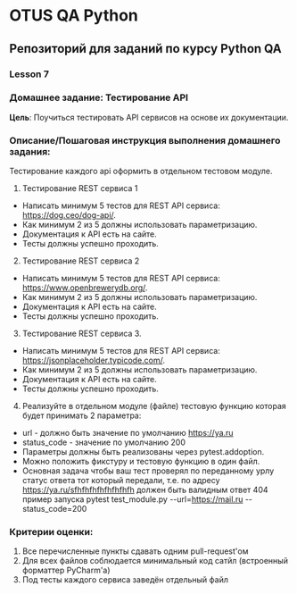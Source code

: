 # OTUS QA Python

## Репозиторий для заданий по курсу Python QA

### Lesson 7
### Домашнее задание: Тестирование API

**Цель**:
Поучиться тестировать API сервисов на основе их документации.

### Описание/Пошаговая инструкция выполнения домашнего задания:

Тестирование каждого api оформить в отдельном тестовом модуле.

1. Тестирование REST сервиса 1
* Написать минимум 5 тестов для REST API сервиса: https://dog.ceo/dog-api/.
* Как минимум 2 из 5 должны использовать параметризацию.
* Документация к API есть на сайте.
* Тесты должны успешно проходить.
2. Тестирование REST сервиса 2
* Написать минимум 5 тестов для REST API сервиса: https://www.openbrewerydb.org/.
* Как минимум 2 из 5 должны использовать параметризацию.
* Документация к API есть на сайте.
* Тесты должны успешно проходить.
3. Тестирование REST сервиса 3. 
* Написать минимум 5 тестов для REST API сервиса: https://jsonplaceholder.typicode.com/.
* Как минимум 2 из 5 должны использовать параметризацию.
* Документация к API есть на сайте.
* Тесты должны успешно проходить.
4. Реализуйте в отдельном модуле (файле) тестовую функцию которая будет принимать 2 параметра:
* url - должно быть значение по умолчанию https://ya.ru
* status_code - значение по умолчанию 200
* Параметры должны быть реализованы через pytest.addoption.
* Можно положить фикcтуру и тестовую функцию в один файл.
* Основная задача чтобы ваш тест проверял по переданному урлу статус ответа тот который передали,
т.е. по адресу https://ya.ru/sfhfhfhfhfhfhfhfh должен быть валидным ответ 404
пример запуска pytest test_module.py --url=https://mail.ru --status_code=200

### Критерии оценки:
1. Все перечисленные пункты сдавать одним pull-request'ом
2. Для всех файлов соблюдается минимальный код сатйл (встроенный форматтер PyCharm'а)
3. Под тесты каждого сервиса заведён отдельный файл
